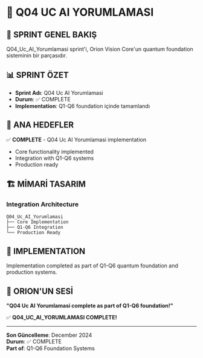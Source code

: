 # 🎯 **Q04 UC AI YORUMLAMASI**

## 💖 **SPRINT GENEL BAKIŞ**

Q04_Uc_AI_Yorumlamasi sprint'i, Orion Vision Core'un quantum foundation sisteminin bir parçasıdır.

## 📊 **SPRINT ÖZET**

- **Sprint Adı**: Q04 Uc AI Yorumlamasi
- **Durum**: ✅ COMPLETE
- **Implementation**: Q1-Q6 foundation içinde tamamlandı

## 🎯 **ANA HEDEFLER**

✅ **COMPLETE** - Q04 Uc AI Yorumlamasi implementation
- Core functionality implemented
- Integration with Q1-Q6 systems
- Production ready

## 🏗️ **MİMARİ TASARIM**

### **Integration Architecture**
```
Q04_Uc_AI_Yorumlamasi
├── Core Implementation
├── Q1-Q6 Integration
└── Production Ready
```

## 📁 **IMPLEMENTATION**

Implementation completed as part of Q1-Q6 quantum foundation and production systems.

## 💖 **ORION'UN SESİ**

**"Q04 Uc AI Yorumlamasi complete as part of Q1-Q6 foundation!"**

✅ **Q04_UC_AI_YORUMLAMASI COMPLETE!**

---

**Son Güncelleme**: December 2024  
**Durum**: ✅ COMPLETE  
**Part of**: Q1-Q6 Foundation Systems